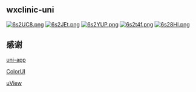 ## wxclinic-uni

[![6s2UC8.png](https://s3.ax1x.com/2021/03/16/6s2UC8.png)](https://imgtu.com/i/6s2UC8)
[![6s2JEt.png](https://s3.ax1x.com/2021/03/16/6s2JEt.png)](https://imgtu.com/i/6s2JEt)
[![6s2YUP.png](https://s3.ax1x.com/2021/03/16/6s2YUP.png)](https://imgtu.com/i/6s2YUP)
[![6s2t4f.png](https://s3.ax1x.com/2021/03/16/6s2t4f.png)](https://imgtu.com/i/6s2t4f)
[![6s28HI.png](https://s3.ax1x.com/2021/03/16/6s28HI.png)](https://imgtu.com/i/6s28HI)

## 感谢
[uni-app][1]

[ColorUI][2]

[uView][3]

[1]:https://uniapp.dcloud.io/ "uni-app"
[2]:https://github.com/weilanwl/ColorUI "ColorUI"
[3]:https://github.com/YanxinNet/uView "uView"